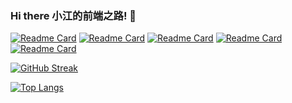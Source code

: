 ### Hi there 小江的前端之路! 👋
 [![Readme Card](https://github-readme-stats.vercel.app/api/pin/?username=845415120&repo=jiang)](https://github.com/845415120/jiang)
 [![Readme Card](https://github-readme-stats.vercel.app/api/pin/?username=845415120&repo=XXJJ-vue)](https://github.com/845415120/XXJJ-vue)
 [![Readme Card](https://github-readme-stats.vercel.app/api/pin/?username=845415120&repo=Vue-shop-xtx)](https://github.com/845415120/Vue-shop-xtx)
 [![Readme Card](https://github-readme-stats.vercel.app/api/pin/?username=845415120&repo=Vue-Vite-ElementUi-Backstage)](https://github.com/845415120/Vue-Vite-ElementUi-Backstage)
 [![Readme Card](https://github-readme-stats.vercel.app/api/pin/?username=845415120&repo=WeChat-program)](https://github.com/845415120/WeChat-program)

[![GitHub Streak](https://streak-stats.demolab.com/?user=845415120&locale=zh_Hans)](https://git.io/streak-stats)
 

 [![Top Langs](https://github-readme-stats.vercel.app/api/top-langs/?username=anuraghazra&layout=compact)](https://github.com/anuraghazra/github-readme-stats)

